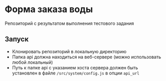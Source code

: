 # Форма заказа воды
Репозиторий с результатом выполнения тестового задания

## Запуск
- Клонировать репозиторий в локальную директорию
- Папка api должна находиться на веб-сервере (можно использовать любой локальный)
- Путь к папке api с указанием хоста сервера должен быть установлен в файле `/src/system/config.js` в опции `api_url` 
